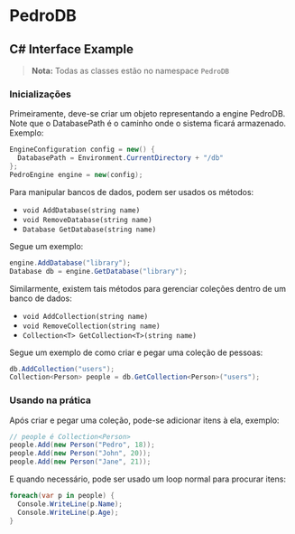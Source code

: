 # PedroDB

## C# Interface Example

> **Nota:** Todas as classes estão no namespace `PedroDB`

### Inicializações

Primeiramente, deve-se criar um objeto representando a engine PedroDB. Note que
o DatabasePath é o caminho onde o sistema ficará armazenado. Exemplo: 
```cs
EngineConfiguration config = new() {
  DatabasePath = Environment.CurrentDirectory + "/db"
};
PedroEngine engine = new(config);
```

Para manipular bancos de dados, podem ser usados os métodos: 
* `void AddDatabase(string name)`
* `void RemoveDatabase(string name)`
* `Database GetDatabase(string name)`

Segue um exemplo: 
```cs
engine.AddDatabase("library");
Database db = engine.GetDatabase("library");
```

Similarmente, existem tais métodos para gerenciar coleções dentro de um banco de dados: 
* `void AddCollection(string name)`
* `void RemoveCollection(string name)`
* `Collection<T> GetCollection<T>(string name)`

Segue um exemplo de como criar e pegar uma coleção de pessoas:
```cs
db.AddCollection("users");
Collection<Person> people = db.GetCollection<Person>("users");
```

### Usando na prática

Após criar e pegar uma coleção, pode-se adicionar itens à ela, exemplo:
```cs
// people é Collection<Person>
people.Add(new Person("Pedro", 18));
people.Add(new Person("John", 20));
people.Add(new Person("Jane", 21));
```

E quando necessário, pode ser usado um loop normal para procurar itens:
```cs
foreach(var p in people) {
  Console.WriteLine(p.Name);
  Console.WriteLine(p.Age);
}
```
